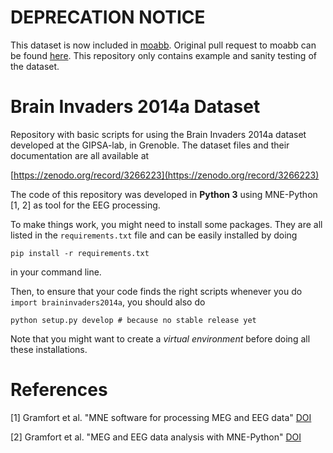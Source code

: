 # DEPRECATION NOTICE

This dataset is now included in [moabb](https://github.com/NeuroTechX/moabb).
Original pull request to moabb can be found [here](https://github.com/NeuroTechX/moabb/pull/283).
This repository only contains example and sanity testing of the dataset.

# Brain Invaders 2014a Dataset

Repository with basic scripts for using the Brain Invaders 2014a dataset developed at the GIPSA-lab, in Grenoble. The dataset files and their documentation are all available at 

[https://zenodo.org/record/3266223](https://zenodo.org/record/3266223)

The code of this repository was developed in **Python 3** using MNE-Python [1, 2] as tool for the EEG processing.

To make things work, you might need to install some packages. They are all listed in the `requirements.txt` file and can be easily installed by doing

```
pip install -r requirements.txt
```

in your command line. 

Then, to ensure that your code finds the right scripts whenever you do `import braininvaders2014a`, you should also do

```
python setup.py develop # because no stable release yet
```

Note that you might want to create a *virtual environment* before doing all these installations.

# References

[1] Gramfort et al. "MNE software for processing MEG and EEG data" [DOI](https://doi.org/10.1016/j.neuroimage.2013.10.027)

[2] Gramfort et al. "MEG and EEG data analysis with MNE-Python" [DOI](https://doi.org/10.3389/fnins.2013.00267)

